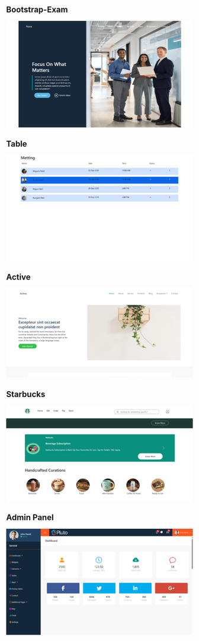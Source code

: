 <h2>Bootstrap-Exam</h2>

<a href="https://melodious-seahorse-9ac41c.netlify.app/"><img src="bootstrap-exam.png"></a>

<h2>Table</h2>

<a href="https://stunning-eclair-33dccf.netlify.app/"><img src="table.png"></a>

<h2>Active</h2>

<a href="https://phenomenal-custard-94f8d1.netlify.app/"><img src="active.png"></a>

<h2>Starbucks</h2>

<a href="https://gregarious-pastelito-e8d59b.netlify.app/"><img src="starbucks.png"></a>

<h2>Admin Panel</h2>

<a href="https://gregarious-pastelito-e8d59b.netlify.app/"><img src="adminpanel.png"></a>
